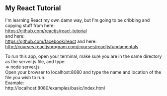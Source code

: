 ## My React Tutorial

I'm learning React my own damn way, but I'm going to be cribbing and copying stuff from here:  
https://github.com/reactjs/react-tutorial  
and here:  
https://github.com/facebook/react
and here:  
http://courses.reactjsprogram.com/courses/reactjsfundamentals 

To run this app, open your terminal, make sure you are in the same directory as the server.js file, and type:  
=> node server.js  
Open your browser to localhost:8080 and type the name and location of the file you wish to run.  
Example:  
http://localhost:8080/examples/basic/index.html
